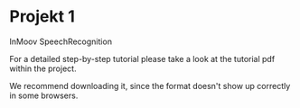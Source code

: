 # Projekt 1

InMoov SpeechRecognition

For a detailed step-by-step tutorial please take a look at the tutorial pdf within the project.

We recommend downloading it, since the format doesn't show up correctly in some browsers.
